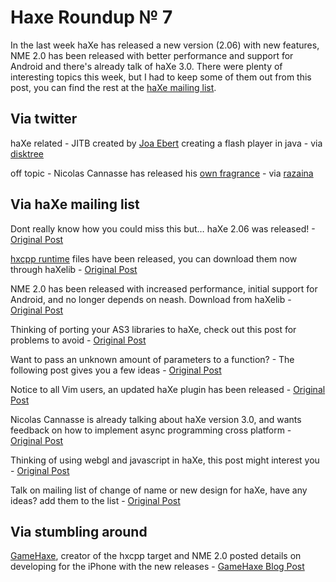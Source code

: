 [_template]: ../templates/roundup.html
# Haxe Roundup № 7

In the last week haXe has released a new version (2.06) with new features, NME 2.0 has been released with better performance and support for Android and there's already talk of haXe 3.0. There were plenty of interesting topics this week, but I had to keep some of them out from this post, you can find the rest at the [haXe mailing list][link 1].

## Via twitter
haXe related - JITB created by [Joa Ebert][link 2] creating a flash player in java - via [disktree][link 3]

off topic - Nicolas Cannasse has released his [own fragrance][link 4] - via [razaina][link 5]

## Via haXe mailing list
Dont really know how you could miss this but… haXe 2.06 was released! - [Original Post][link 6]

[hxcpp runtime][link 7] files have been released, you can download them now through haXelib - [Original Post][link 8]

NME 2.0 has been released with increased performance, initial support for Android, and no longer depends on neash. Download from haXelib - [Original Post][link 9]

Thinking of porting your AS3 libraries to haXe, check out this post for problems to avoid - [Original Post][link 10]

Want to pass an unknown amount of parameters to a function? - The following post gives you a few ideas - [Original Post][link 11]

Notice to all Vim users, an updated haXe plugin has been released - [Original Post][link 12]

Nicolas Cannasse is already talking about haXe version 3.0, and wants feedback on how to implement async programming cross platform - [Original Post][link 13]

Thinking of using webgl and javascript in haXe, this post might interest you - [Original Post][link 14]

Talk on mailing list of change of name or new design for haXe, have any ideas? add them to the list - [Original Post][link 15]

## Via stumbling around
[GameHaxe][link 16], creator of the hxcpp target and NME 2.0 posted details on developing for the iPhone with the new releases - [GameHaxe Blog Post][link 17]

[link 1]: http://haxe.markmail.org/search/?q=date:20100814 "More interesting topics"
[link 2]: http://blog.joa-ebert.com/2010/08/19/introducing-jitb/ "Joa Ebert introducing JITB - Java Flash Player"
[link 3]: https://twitter.com/disktree "@disktree"
[link 4]: http://www.flickr.com/photos/50437954@N02/4910259924/ "Nicolas Cannasse Fragrance - Flickr"
[link 5]: http://twitter.com/razaina "@razaina"
[link 6]: http://haxe.1354130.n2.nabble.com/haXe-2-06-Released-td5423437.html#a5423437 "haXe 2.06 Released! - haXe Mailing List"
[link 7]: http://code.google.com/p/hxcpp/ "hxcpp runtime files - Google Code"
[link 8]: http://haxe.1354130.n2.nabble.com/HXCPP-2-06-td5425124.html#a5425124 "hxcpp released on haXelib - haXe Mailing List"
[link 9]: http://haxe.1354130.n2.nabble.com/NME-2-0-td5431624.html#a5431624 "NME 2.0 released! - haXe Mailing List"
[link 10]: http://haxe.markmail.org/search/?q=Porting%20from%20AS3%20to%20haXe:%20How%20do%20I%20replace%20a%20Function%20type,%20rest%20parameters,%20and%20apply%3F#query:Porting%20from%20AS3%20to%20haXe%3A%20How%20do%20I%20replace%20a%20Function%20type%2C%20rest%20parameters%2C%20and%20apply%3F+page:1+mid:vwqk7ojuhy776rv6+state:results "Port AS3 to haXe - haXe Mailing List"
[link 11]: http://haxe.markmail.org/search/?q=indeterminate+amount+of+parameters#query:indeterminate%20amount%20of%20parameters+page:1+mid:vwqk7ojuhy776rv6+state:results "Want to pass unknown amount of parameters? - haXe Mailing List"
[link 12]: http://haxe.markmail.org/search/?q=%40+Vim+users#query:%40%20Vim%20users%20from%3A%22Marc%20Weber%22+page:1+mid:5an43ar72ow22rnq+state:results "Vim users update haXe plugin - haXe Mailing List"
[link 13]: http://haxe.markmail.org/search/?q=Async+Programming#query:Async%20Programming+page:1+mid:isukt7vypurgcowo+state:results "haXe version 3.0 Async Programming - haXe Mailing List"
[link 14]: http://haxe.markmail.org/search/?q=.idl,+webgl+and+javascript#query:.idl%2C%20webgl%20and%20javascript+page:1+mid:4ichlpo3vqm3yt5b+state:results "webgl and javascript in haXe? - haXe Mailing List"
[link 15]: http://haxe.markmail.org/search/?q=HaXe%20language%20name%20(forked%20from%20the%20Async%20discussion)#query:HaXe%20language%20name%20(forked%20from%20the%20Async%20discussion)+page:1+mid:l3od34mf6fzlgx3y+state:results "haXe new name and design? - haXe Mailing List"
[link 16]: http://twitter.com/gamehaxe "@GameHaxe"
[link 17]: http://gamehaxe.com/2010/08/19/new-release/ "GameHaxe changes to iPhone development"

